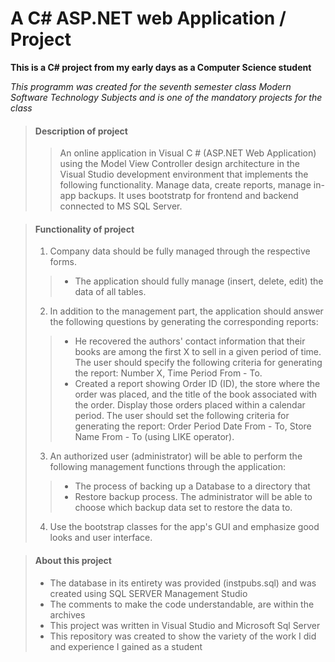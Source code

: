 # A C# ASP.NET web Application / Project

**This is a C# project from my early days as a Computer Science student**

_This programm was created for the seventh semester class Modern Software Technology Subjects 
and is one of the mandatory projects for the class_

> #### Description of project
>
>>An online application in Visual C # (ASP.NET Web Application) using the Model View Controller design architecture in the Visual Studio development environment that implements the following functionality. Manage data, create reports, manage in-app backups. It uses bootstratp for frontend and backend connected to MS SQL Server.

> #### Functionality of project
>
> 1. Company data should be fully managed through the respective forms.
>> - The application should fully manage (insert, delete, edit) the data of all tables.
>
> 2. In addition to the management part, the application should answer the following questions by generating the corresponding reports:
>> - He recovered the authors' contact information that their books are among the first X to sell in a given period of time. The user should specify the following criteria for generating the report: Number X, Time Period From - To.
>> - Created a report showing Order ID (ID), the store where the order was placed, and the title of the book associated with the order. Display those orders placed within a calendar period. The user should set the following criteria for generating the report: Order Period Date From - To, Store Name From - To (using LIKE operator).
>
> 3. An authorized user (administrator) will be able to perform the following management functions through the application:
>> - The process of backing up a Database to a directory that
>> - Restore backup process. The administrator will be able to choose which backup data set to restore the data to.
>
> 4. Use the bootstrap classes for the app's GUI and emphasize good looks and user interface.

> #### About this project
>
> - The database in its entirety was provided (instpubs.sql) and was created using SQL SERVER Management Studio
> - The comments to make the code understandable, are within the archives
> - This project was written in Visual Studio and Microsoft Sql Server
> - This repository was created to show the variety of the work I did and experience I gained as a student
>
